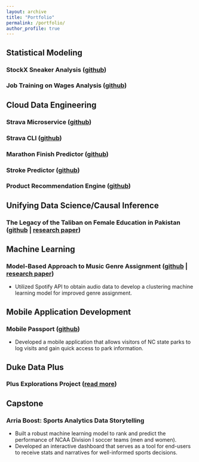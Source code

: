 ```yaml
---
layout: archive
title: "Portfolio"
permalink: /portfolio/
author_profile: true
---
```




## Statistical Modeling
  ### StockX Sneaker Analysis ([github](https://github.com/rmratliffbrown/final-stats-sneakers/blob/main/final-report.Rmd))
  ### Job Training on Wages Analysis ([github](https://github.com/rmratliffbrown/job-training-wages))

## Cloud Data Engineering
  ### Strava Microservice ([github](https://github.com/rmratliffbrown/data-engineering-strava-api)) 

  ### Strava CLI ([github](https://github.com/rmratliffbrown/strava-cli))

  ### Marathon Finish Predictor ([github](https://github.com/rmratliffbrown/ml-marathon-finish-predictor))

  ### Stroke Predictor ([github](https://github.com/rmratliffbrown/ml-stroke-predictor))

  ### Product Recommendation Engine ([github](https://github.com/rmratliffbrown/Recommend))

## Unifying Data Science/Causal Inference
  ### The Legacy of the Taliban on Female Education in Pakistan ([github](https://github.com/rmratliffbrown/uds-2022-ids-701-team-3) | [research paper](https://github.com/rmratliffbrown/uds-2022-ids-701-team-3/blob/main/40-docs/IDS-701_Final_Project_Report.pdf))

## Machine Learning
  ### Model-Based Approach to Music Genre Assignment ([github](https://github.com/rmratliffbrown/ml-genre-assignment) | [research paper](https://github.com/rmratliffbrown/ml-genre-assignment/blob/main/30_docs/final-report.pdf)) 
* Utilized Spotify API to obtain audio data to develop a clustering machine learning model for improved genre assignment.

## Mobile Application Development
  ### Mobile Passport ([github](https://github.com/rmratliffbrown/mobile-passport))
  * Developed a mobile application that allows visitors of NC state parks to log visits and gain quick access to park information. 

## Duke Data Plus
  ### Plus Explorations Project ([read more](https://bigdata.duke.edu/projects/plus-programs-data-exploration/))

## Capstone
  ### Arria Boost: Sports Analytics Data Storytelling
  * Built a robust machine learning model to rank and predict the performance of NCAA Division I soccer teams (men and women).
  * Developed an interactive dashboard that serves as a tool for end-users to receive stats and narratives for well-informed sports decisions.


